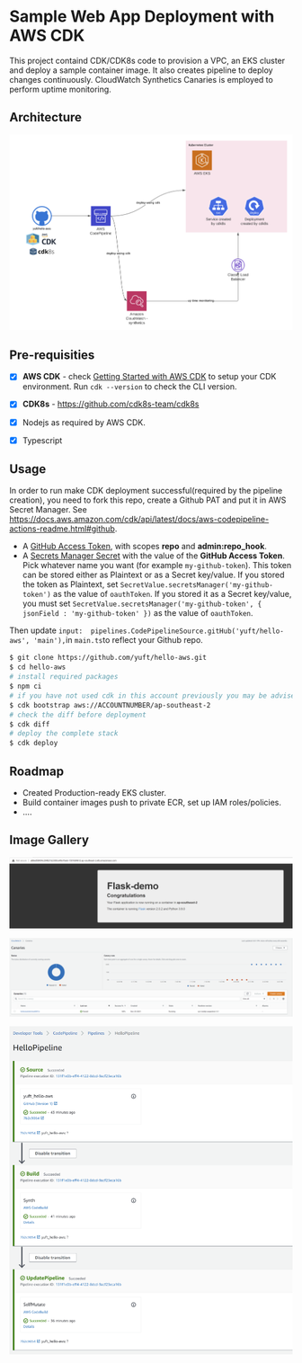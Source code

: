 # Sample Web App Deployment with AWS CDK

This project containd CDK/CDK8s code to provision a VPC, an EKS cluster and deploy a sample container image. It also creates pipeline to deploy changes continuously. CloudWatch Synthetics Canaries is employed to perform uptime monitoring.

## Architecture

![](images/architecture.png)

## Pre-requisities
- [x] **AWS CDK** - check [Getting Started with AWS CDK](https://docs.aws.amazon.com/cdk/latest/guide/getting_started.html) to setup your CDK environment. Run `cdk --version` to check the CLI version.
- [x] **CDK8s** - https://github.com/cdk8s-team/cdk8s
- [x] Nodejs as required by AWS CDK.
- [x] Typescript


## Usage

In order to run make CDK deployment successful(required by the pipeline creation), you need to fork this repo, create a Github PAT and put it in AWS Secret Manager.  See https://docs.aws.amazon.com/cdk/api/latest/docs/aws-codepipeline-actions-readme.html#github.

-   A  [GitHub Access Token](https://help.github.com/en/github/authenticating-to-github/creating-a-personal-access-token-for-the-command-line), with scopes  **repo**  and  **admin:repo_hook**.
-   A  [Secrets Manager Secret](https://docs.aws.amazon.com/secretsmanager/latest/userguide/manage_create-basic-secret.html)  with the value of the  **GitHub Access Token**. Pick whatever name you want (for example  `my-github-token`). This token can be stored either as Plaintext or as a Secret key/value. If you stored the token as Plaintext, set  `SecretValue.secretsManager('my-github-token')`  as the value of  `oauthToken`. If you stored it as a Secret key/value, you must set  `SecretValue.secretsManager('my-github-token', { jsonField : 'my-github-token' })`  as the value of  `oauthToken`.

Then update `input:  pipelines.CodePipelineSource.gitHub('yuft/hello-aws', 'main'),`in  `main.ts`to reflect your Github repo.

```bash
$ git clone https://github.com/yuft/hello-aws.git
$ cd hello-aws
# install required packages
$ npm ci
# if you have not used cdk in this account previously you may be advised to create the necessary resources in the account
$ cdk bootstrap aws://ACCOUNTNUMBER/ap-southeast-2
# check the diff before deployment
$ cdk diff
# deploy the complete stack
$ cdk deploy
```

## Roadmap

 - Created Production-ready EKS cluster.
 - Build container images push to private ECR, set up IAM roles/policies.
 - ....

## Image Gallery

![](images/web.png)

![](images/synthetics.png)

![](images/pipeline.png)